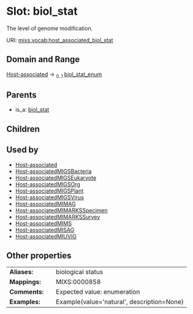 
# Slot: biol_stat


The level of genome modification.

URI: [mixs.vocab:host_associated_biol_stat](https://w3id.org/mixs/vocab/host_associated_biol_stat)


## Domain and Range

[Host-associated](Host-associated.md) &#8594;  <sub>0..1</sub> [biol_stat_enum](biol_stat_enum.md)

## Parents

 *  is_a: [biol_stat](biol_stat.md)

## Children


## Used by

 * [Host-associated](Host-associated.md)
 * [Host-associatedMIGSBacteria](Host-associatedMIGSBacteria.md)
 * [Host-associatedMIGSEukaryote](Host-associatedMIGSEukaryote.md)
 * [Host-associatedMIGSOrg](Host-associatedMIGSOrg.md)
 * [Host-associatedMIGSPlant](Host-associatedMIGSPlant.md)
 * [Host-associatedMIGSVirus](Host-associatedMIGSVirus.md)
 * [Host-associatedMIMAG](Host-associatedMIMAG.md)
 * [Host-associatedMIMARKSSpecimen](Host-associatedMIMARKSSpecimen.md)
 * [Host-associatedMIMARKSSurvey](Host-associatedMIMARKSSurvey.md)
 * [Host-associatedMIMS](Host-associatedMIMS.md)
 * [Host-associatedMISAG](Host-associatedMISAG.md)
 * [Host-associatedMIUVIG](Host-associatedMIUVIG.md)

## Other properties

|  |  |  |
| --- | --- | --- |
| **Aliases:** | | biological status |
| **Mappings:** | | MIXS:0000858 |
| **Comments:** | | Expected value: enumeration |
| **Examples:** | | Example(value='natural', description=None) |

